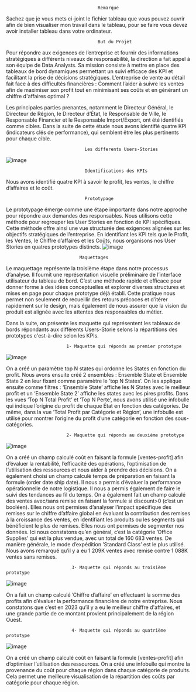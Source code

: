                                        Remarque
Sachez que je vous mets ci-joint le fichier tableau que vous pouvez ouvrir afin de bien visualiser mon travail dans le tableau, pour se faire vous devez avoir installer  tableau dans votre ordinateur.

                                       But du Projet

Pour répondre aux exigences de l’entreprise et fournir des informations stratégiques à différents niveaux de responsabilité, la direction a fait appel à son équipe de Data Analysts.
Sa mission consiste à mettre en place des tableaux de bord dynamiques permettant un suivi efficace des KPI et facilitant la prise de décisions stratégiques. 
L’entreprise de vente au détail fait face à des difficultés financières : 
                    Comment l’aider à suivre les ventes afin de maximiser son profit tout en minimisant ses coûts et en générant un chiffre d'affaires optimal ?

Les principales parties prenantes, notamment le Directeur Général, le Directeur de Région, le Directeur d’État, le Responsable de Ville, le Responsable Financier 
et le Responsable Import/Export, ont été identifiés comme cibles. Dans la suite de cette étude nous avons identifié quatre KPI (indicateurs clés de performance), 
qui semblent être les plus pertinents pour chaque cible.

                                  Les differents Users-Stories

![image](https://github.com/Hadad-Ahmed-Ali/Business-Intelligence/assets/128106188/eb8f7cf0-f5d2-41c3-bd45-cb118eb6a142)


                                  Identifications des KPIs
Nous avons identifié quatre KPI à savoir le profit, les ventes, le chiffre d’affaires et le coût.

                                  Prototypage

Le prototypage émerge comme une étape importante dans notre approche pour répondre aux demandes des responsables. Nous utilisons cette méthode pour regrouper les User Stories en fonction
de KPI spécifiques. Cette méthode offre ainsi une vue structurée des exigences alignées sur les objectifs stratégiques de l’entreprise.
En identifiant les KPI tels que le Profit, les Ventes, le Chiffre d’affaires et les Coûts, nous organisons nos User Stories en quatres prototypes distincts.
![image](https://github.com/Hadad-Ahmed-Ali/Business-Intelligence/assets/128106188/123ec3c3-b9a3-4a4e-a529-0e8cf23002b7)


                                Maquettages
                                
Le maquettage représente la troisième étape dans notre processus d’analyse. Il fournit une représentation visuelle préliminaire de l’interface utilisateur du tableau de bord. C’est une méthode rapide
et efficace pour donner forme à des idées conceptuelles et explorer diverses structures et mises en page
pour chaque prototype déjà établi. Cette pratique nous permet non seulement de recueillir des retours
précoces et d’itérer rapidement sur le design, mais également de nous assurer que la vision du produit
est alignée avec les attentes des responsables du métier.

Dans la suite, on présente les maquette qui représentent les tableaux de bords répondants aux différents Users-Storie selons la répartitions des prototypes 
c'est-à-dire selon les KPIs.


                           1- Maquette qui réponds au premier prototype
![image](https://github.com/Hadad-Ahmed-Ali/Business-Intelligence/assets/128106188/826ebe8e-b57f-47ed-b3de-4192672ff3ba)

On a créé un paramètre top N states qui ordonne les States en fonction du profit.
Nous avons ensuite créé 2 ensembles : Ensemble State et Ensemble State 2 en leur fixant comme
paramètre le ’top N States’.
On les applique ensuite comme filtres : ‘Ensemble State’ affiche les N States avec le meilleur profit et
un ‘Ensemble State 2’ affiche les states avec les pires profits.
Dans les vues ’Top N Total Profit’ et ’Top N Perte’, nous avons utilisé une infobulle qui indique l’origine
du profit de chaque État en fonction des catégories.
De même, dans la vue ’Total Profit par Catégorie et Région’, une infobulle est utilisé pour montrer
l’origine du profit d’une catégorie en fonction des sous-catégories.

                           2- Maquette qui réponds au deuxième prototype
![image](https://github.com/Hadad-Ahmed-Ali/Business-Intelligence/assets/128106188/4173913b-52f4-4bca-a775-44ff90e275c9)

On a créé un champ calculé coût en faisant la formule [ventes-profit] afin d’évaluer la rentabilité,
l’efficacité des opérations, l’optimisation de l’utilisation des ressources et nous aider à prendre des
décisions.
On a également choisi un champ calculé temps de préparation en faisant la formule (order date ship date). Il nous a permis d’évaluer la performance opérationnelle de notre logistique. Il nous a
permis également de faire le suivi des tendances au fil du temps.
On a également fait un champ calculé des ventes avec/sans remise en faisant la formule si discount>0 (c’est un booléen). Elles nous ont permises d’analyser l’impact spécifique des remises sur le
chiffre d’affaire global en évaluant la contribution des remises à la croissance des ventes, en identifiant
les produits ou les segments qui bénéficient le plus de remises. Elles nous ont permises de segmenter
nos données.
Ici nous constatons qu’en général, c’est la catégorie ’Office Supplies’ qui est la plus vendue, avec un
total de 160 683 ventes. De manière générale, le mode d’expédition ’Standard Class’ est le plus utilisé.
Nous avons remarqué qu’il y a eu 1 209K ventes avec remise contre 1 088K ventes sans remises.

                             3- Maquette qui réponds au troisième prototype
![image](https://github.com/Hadad-Ahmed-Ali/Business-Intelligence/assets/128106188/37ac3000-31f9-4bf1-ad27-848fcbc7b99c)
                            
On a fait un champ calculé ’Chiffre d’affaire’ en effectuant la somme des profits afin d’évaluer la
performance financière de notre entreprise.
Nous constatons que c’est en 2023 qu’il y a eu le meilleur chiffre d'affaires, et une grande partie de ce  montant provient principalement de la région Ouest.

                             4- Maquette qui réponds au quatrième prototype
![image](https://github.com/Hadad-Ahmed-Ali/Business-Intelligence/assets/128106188/306b3a3b-1dda-494e-b861-0d861343375b)

On a créé un champ calculé coût en faisant la formule [ventes-profit] afin d’optimiser l’utilisation des ressources.
On a créé une infobulle qui montre la provenance du coût pour chaque région dans chaque catégorie de
produits. Cela permet une meilleure visualisation de la répartition des coûts par catégorie pour chaque
région.


